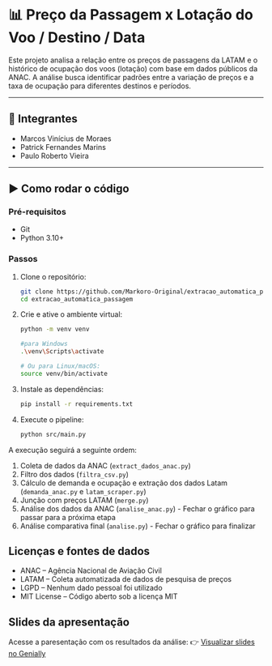 # 📊 Preço da Passagem x Lotação do Voo / Destino / Data

Este projeto analisa a relação entre os preços de passagens da LATAM e o histórico de ocupação dos voos (lotação) com base em dados públicos da ANAC. A análise busca identificar padrões entre a variação de preços e a taxa de ocupação para diferentes destinos e períodos.

---

## 👥 Integrantes

- Marcos Vinícius de Moraes  
- Patrick Fernandes Marins  
- Paulo Roberto Vieira

---

## ▶️ Como rodar o código

### Pré-requisitos

- Git
- Python 3.10+

### Passos

1. Clone o repositório:
    ```bash
    git clone https://github.com/Markoro-Original/extracao_automatica_passagem.git
    cd extracao_automatica_passagem
    ```

2. Crie e ative o ambiente virtual:
    ```bash
    python -m venv venv

    #para Windows
    .\venv\Scripts\activate
    
    # Ou para Linux/macOS:
    source venv/bin/activate
    ```

3. Instale as dependências:
    ```bash
    pip install -r requirements.txt
    ```

4. Execute o pipeline:
    ```bash
    python src/main.py
    ```

A execução seguirá a seguinte ordem:
1. Coleta de dados da ANAC (```extract_dados_anac.py```)
2. Filtro dos dados (```filtra_csv.py```)
3. Cálculo de demanda e ocupação e extração dos dados Latam (```demanda_anac.py``` e ```latam_scraper.py```)
4. Junção com preços LATAM (```merge.py```)
5. Análise dos dados da ANAC (```analise_anac.py```) - Fechar o gráfico para passar para a próxima etapa
6. Análise comparativa final (```analise.py```) - Fechar o gráfico para finalizar

## Licenças e fontes de dados
- ANAC – Agência Nacional de Aviação Civil
- LATAM – Coleta automatizada de dados de pesquisa de preços
- LGPD – Nenhum dado pessoal foi utilizado
- MIT License – Código aberto sob a licença MIT

## Slides da apresentação
Acesse a paresentação com os resultados da análise:
👉 [Visualizar slides no Genially](https://view.genially.com/6856afe17ac577972efd9aaa/interactive-content-precos-de-passagens-x-lotacaodestinomes)